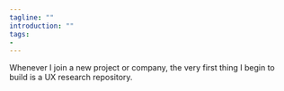 ```yaml
---
tagline: ""
introduction: ""
tags:
- 
---
```

Whenever I join a new project or company, the very first thing I begin to build is a UX research repository. 